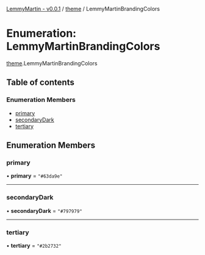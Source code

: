 [LemmyMartin - v0.0.1](../README.md) / [theme](../modules/theme.md) / LemmyMartinBrandingColors

# Enumeration: LemmyMartinBrandingColors

[theme](../modules/theme.md).LemmyMartinBrandingColors

## Table of contents

### Enumeration Members

- [primary](theme.LemmyMartinBrandingColors.md#primary)
- [secondaryDark](theme.LemmyMartinBrandingColors.md#secondarydark)
- [tertiary](theme.LemmyMartinBrandingColors.md#tertiary)

## Enumeration Members

### primary

• **primary** = ``"#63da9e"``

___

### secondaryDark

• **secondaryDark** = ``"#797979"``

___

### tertiary

• **tertiary** = ``"#2b2732"``
